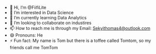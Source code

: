 - 👋 Hi, I’m @FiifiLite
- 👀 I’m interested in Data Science
- 🌱 I’m currently learning Data Analytics
- 💞️ I’m looking to collaborate on industires
- 📫 How to reach me is through my Email: Sekyithomas4@outlook.com
- 😄 Pronouns: He
- ⚡ Fun fact: My name is Tom but there is a toffee called Tomtom, so my friends call me TomTom

<!---
FiifiLite/FiifiLite is a ✨ special ✨ repository because its `README.md` (this file) appears on your GitHub profile.
You can click the Preview link to take a look at your changes.
--->
